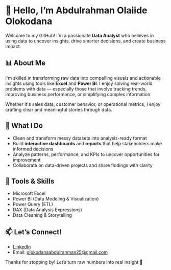 # 👋 Hello, I’m Abdulrahman Olaiide Olokodana

Welcome to my GitHub! I'm a passionate **Data Analyst** who believes in using data to uncover insights, drive smarter decisions, and create business impact.

## 📊 About Me
I'm skilled in transforming raw data into compelling visuals and actionable insights using tools like **Excel** and **Power BI**. I enjoy solving real-world problems with data — especially those that involve tracking trends, improving business performance, or simplifying complex information.

Whether it's sales data, customer behavior, or operational metrics, I enjoy crafting clear and meaningful stories through data.

## 💼 What I Do
- Clean and transform messy datasets into analysis-ready format  
- Build **interactive dashboards** and **reports** that help stakeholders make informed decisions  
- Analyze patterns, performance, and KPIs to uncover opportunities for improvement  
- Collaborate on data-driven projects and share findings with clarity

## 🧰 Tools & Skills
- Microsoft Excel 
- Power BI (Data Modeling & Visualization)
- Power Query (ETL)
- DAX (Data Analysis Expressions)
- Data Cleaning & Storytelling

## 📫 Let’s Connect!
- [LinkedIn](www.linkedin.com/in/abdulrahman-olaide-olokodana-ba511430a) 
- Email: olokodanaabdulrahman25@gmail.com


Thanks for stopping by! Let’s turn raw numbers into real insight 🚀
